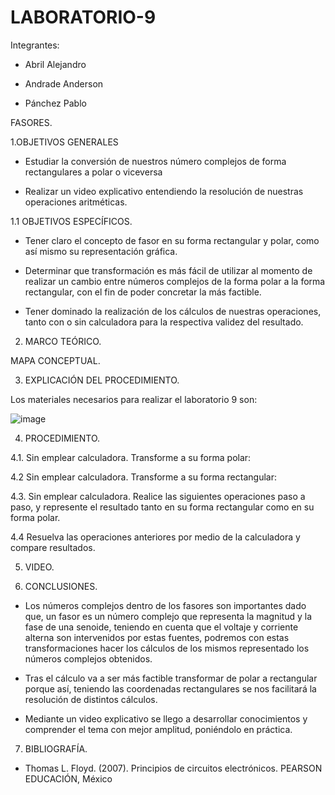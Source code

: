 # LABORATORIO-9

Integrantes:

- Abril Alejandro

- Andrade Anderson

- Pánchez Pablo

FASORES.

1.OBJETIVOS GENERALES

- Estudiar la conversión de nuestros número complejos de forma rectangulares a polar o viceversa 

- Realizar un video explicativo entendiendo la resolución de nuestras operaciones aritméticas.

1.1 OBJETIVOS ESPECÍFICOS.

- Tener claro el concepto de fasor en su forma rectangular y polar, como así mismo su representación gráfica.

- Determinar que transformación es más fácil de utilizar al momento de realizar un cambio entre números complejos de la forma polar a la forma rectangular, con el fin de poder concretar la más factible.

- Tener dominado la realización de los cálculos de nuestras operaciones, tanto con o sin calculadora para la respectiva validez del resultado.

2. MARCO TEÓRICO.

MAPA CONCEPTUAL.




3. EXPLICACIÓN DEL PROCEDIMIENTO.

Los materiales necesarios para realizar el laboratorio 9 son:

![image](https://user-images.githubusercontent.com/117920423/221107601-c5a54745-50a6-4dc0-86fe-f0ec444b9fe3.png)

4. PROCEDIMIENTO.

4.1. Sin emplear calculadora. Transforme a su forma polar:



4.2 Sin emplear calculadora. Transforme a su forma rectangular:



4.3. Sin emplear calculadora. Realice las siguientes operaciones paso a paso, y represente el resultado tanto en su forma rectangular como en su forma polar.



4.4 Resuelva las operaciones anteriores por medio de la calculadora y compare resultados.



5. VIDEO.



6. CONCLUSIONES.

- Los números complejos dentro de los fasores son importantes dado que, un fasor es un número complejo que representa la magnitud y la fase de una senoide, teniendo en cuenta que el voltaje y corriente alterna son intervenidos por estas fuentes, podremos con estas transformaciones hacer los cálculos de los mismos representado los números complejos obtenidos.

- Tras el cálculo va a ser más factible transformar de polar a rectangular porque así, teniendo las coordenadas rectangulares se nos facilitará la resolución de distintos cálculos.

- Mediante un video explicativo se llego a desarrollar conocimientos y comprender el tema con mejor amplitud, poniéndolo en práctica.

7. BIBLIOGRAFÍA.

- Thomas L. Floyd. (2007). Principios de circuitos electrónicos. PEARSON EDUCACIÓN, México













